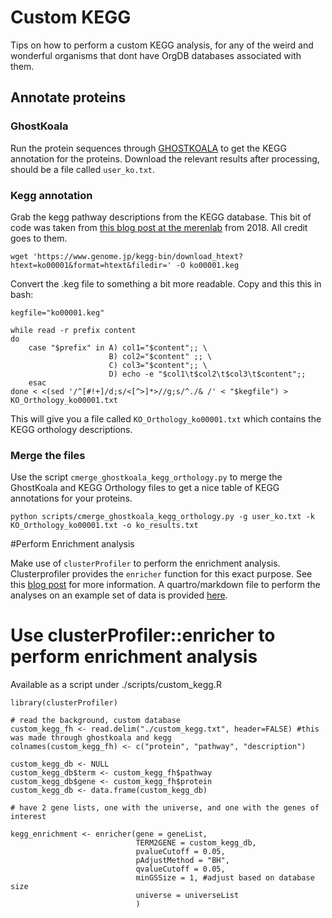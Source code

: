# Custom KEGG

Tips on how to perform a custom KEGG analysis, for any of the weird and wonderful organisms that dont have OrgDB databases associated with them.

## Annotate proteins 
### GhostKoala
Run the protein sequences through [GHOSTKOALA](https://www.kegg.jp/ghostkoala/) to get the KEGG annotation for the proteins. Download the relevant results after processing, should be a file called `user_ko.txt`.

### Kegg annotation

Grab the kegg pathway descriptions from the KEGG database. This bit of code was taken from [this blog post at the merenlab](https://merenlab.org/2018/01/17/importing-ghostkoala-annotations/#export-anvio-gene-calls) from 2018. All credit goes to them.

```
wget 'https://www.genome.jp/kegg-bin/download_htext?htext=ko00001&format=htext&filedir=' -O ko00001.keg
```

Convert the .keg file to something a bit more readable. Copy and this this in bash:

```
kegfile="ko00001.keg"

while read -r prefix content
do
    case "$prefix" in A) col1="$content";; \
                      B) col2="$content" ;; \
                      C) col3="$content";; \
                      D) echo -e "$col1\t$col2\t$col3\t$content";;
    esac
done < <(sed '/^[#!+]/d;s/<[^>]*>//g;s/^./& /' < "$kegfile") > KO_Orthology_ko00001.txt
```

This will give you a file called `KO_Orthology_ko00001.txt` which contains the KEGG orthology descriptions.

### Merge the files

Use the script `cmerge_ghostkoala_kegg_orthology.py` to merge the GhostKoala and KEGG Orthology files to get a nice table of KEGG annotations for your proteins.

```
python scripts/cmerge_ghostkoala_kegg_orthology.py -g user_ko.txt -k KO_Orthology_ko00001.txt -o ko_results.txt
```

#Perform Enrichment analysis

Make use of `clusterProfiler` to perform the enrichment analysis. Clusterprofiler provides the `enricher` function for this exact purpose. See this [blog post](http://guangchuangyu.github.io/2015/05/use-clusterprofiler-as-an-universal-enrichment-analysis-tool/) for more information. A quartro/markdown file to perform the analyses on an example set of data is provided [here](www.google.com).

# Use clusterProfiler::enricher to perform enrichment analysis

Available as a script under ./scripts/custom_kegg.R


```
library(clusterProfiler)

# read the background, custom database
custom_kegg_fh <- read.delim("./custom_kegg.txt", header=FALSE) #this was made through ghostkoala and kegg
colnames(custom_kegg_fh) <- c("protein", "pathway", "description")

custom_kegg_db <- NULL
custom_kegg_db$term <- custom_kegg_fh$pathway
custom_kegg_db$gene <- custom_kegg_fh$protein
custom_kegg_db <- data.frame(custom_kegg_db)

# have 2 gene lists, one with the universe, and one with the genes of interest

kegg_enrichment <- enricher(gene = geneList,
                            TERM2GENE = custom_kegg_db,
                            pvalueCutoff = 0.05,
                            pAdjustMethod = "BH",
                            qvalueCutoff = 0.05,
                            minGSSize = 1, #adjust based on database size
                            universe = universeList
                            )

```
